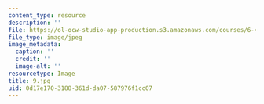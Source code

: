 ```yaml
---
content_type: resource
description: ''
file: https://ol-ocw-studio-app-production.s3.amazonaws.com/courses/6-450-principles-of-digital-communications-i-fall-2006/0d17e1703188361dda07587976f1cc07_9.jpg
file_type: image/jpeg
image_metadata:
  caption: ''
  credit: ''
  image-alt: ''
resourcetype: Image
title: 9.jpg
uid: 0d17e170-3188-361d-da07-587976f1cc07
---
```


